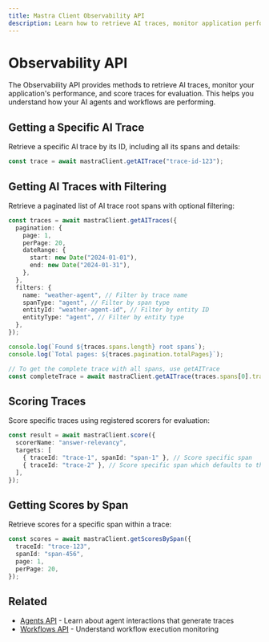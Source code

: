 ```yaml
---
title: Mastra Client Observability API
description: Learn how to retrieve AI traces, monitor application performance, and score traces using the client-js SDK.
---
```


# Observability API

The Observability API provides methods to retrieve AI traces, monitor your application's performance, and score traces for evaluation. This helps you understand how your AI agents and workflows are performing.

## Getting a Specific AI Trace

Retrieve a specific AI trace by its ID, including all its spans and details:

```typescript
const trace = await mastraClient.getAITrace("trace-id-123");
```

## Getting AI Traces with Filtering

Retrieve a paginated list of AI trace root spans with optional filtering:

```typescript
const traces = await mastraClient.getAITraces({
  pagination: {
    page: 1,
    perPage: 20,
    dateRange: {
      start: new Date("2024-01-01"),
      end: new Date("2024-01-31"),
    },
  },
  filters: {
    name: "weather-agent", // Filter by trace name
    spanType: "agent", // Filter by span type
    entityId: "weather-agent-id", // Filter by entity ID
    entityType: "agent", // Filter by entity type
  },
});

console.log(`Found ${traces.spans.length} root spans`);
console.log(`Total pages: ${traces.pagination.totalPages}`);

// To get the complete trace with all spans, use getAITrace
const completeTrace = await mastraClient.getAITrace(traces.spans[0].traceId);
```

## Scoring Traces

Score specific traces using registered scorers for evaluation:

```typescript
const result = await mastraClient.score({
  scorerName: "answer-relevancy",
  targets: [
    { traceId: "trace-1", spanId: "span-1" }, // Score specific span
    { traceId: "trace-2" }, // Score specific span which defaults to the parent span
  ],
});
```

## Getting Scores by Span

Retrieve scores for a specific span within a trace:

```typescript
const scores = await mastraClient.getScoresBySpan({
  traceId: "trace-123",
  spanId: "span-456",
  page: 1,
  perPage: 20,
});
```

## Related

- [Agents API](./agents) - Learn about agent interactions that generate traces
- [Workflows API](./workflows) - Understand workflow execution monitoring
